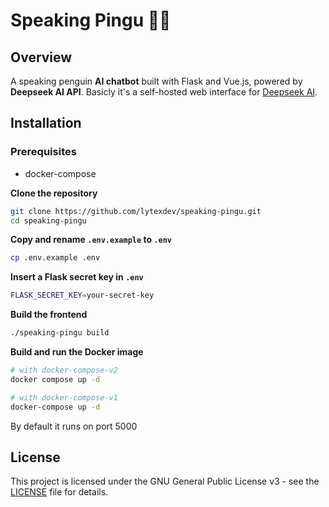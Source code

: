 # Speaking Pingu 🐧🤖

## Overview
A speaking penguin **AI chatbot** built with Flask and Vue.js, powered by **Deepseek AI API**. Basicly it's a self-hosted web interface for [Deepseek AI](https://www.deepseek.com/).

## Installation

### Prerequisites
- docker-compose

**Clone the repository**
```bash
git clone https://github.com/lytexdev/speaking-pingu.git
cd speaking-pingu
```

**Copy and rename `.env.example` to `.env`**
```bash
cp .env.example .env
```

**Insert a Flask secret key in `.env`**
```bash
FLASK_SECRET_KEY=your-secret-key
```

**Build the frontend**
```bash
./speaking-pingu build
```

**Build and run the Docker image**
```bash
# with docker-compose-v2
docker compose up -d

# with docker-compose-v1
docker-compose up -d
```
By default it runs on port 5000

## License
This project is licensed under the GNU General Public License v3 - see the [LICENSE](LICENSE) file for details.
